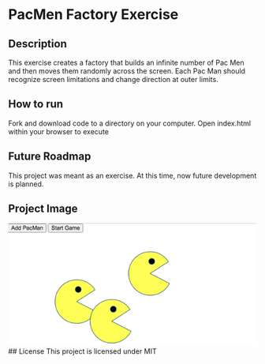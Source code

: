 # PacMen Factory Exercise
## Description
This exercise creates a factory that builds an infinite number of Pac Men and then moves them randomly across the screen.  Each Pac Man should recognize screen limitations and change direction at outer limits.
## How to run
Fork and download code to a directory on your computer.  Open index.html within your browser to execute
## Future Roadmap
This project was meant as an exercise.  At this time, now future development is planned.
## Project Image

<img src="PacMen.png" alt="Pac Men Factory">
## License
This project is licensed under MIT
